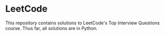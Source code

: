 # LeetCode

This repository contains solutions to LeetCode's Top Interview Questions course. Thus far, all solutions are in Python.